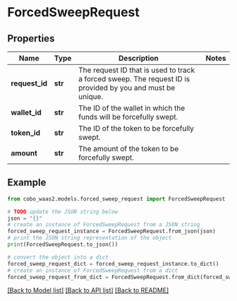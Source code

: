 # ForcedSweepRequest


## Properties

Name | Type | Description | Notes
------------ | ------------- | ------------- | -------------
**request_id** | **str** | The request ID that is used to track a forced sweep. The request ID is provided by you and must be unique. | 
**wallet_id** | **str** | The ID of the wallet in which the funds will be forcefully swept. | 
**token_id** | **str** | The ID of the token to be forcefully swept. | 
**amount** | **str** | The amount of the token to be forcefully swept. | 

## Example

```python
from cobo_waas2.models.forced_sweep_request import ForcedSweepRequest

# TODO update the JSON string below
json = "{}"
# create an instance of ForcedSweepRequest from a JSON string
forced_sweep_request_instance = ForcedSweepRequest.from_json(json)
# print the JSON string representation of the object
print(ForcedSweepRequest.to_json())

# convert the object into a dict
forced_sweep_request_dict = forced_sweep_request_instance.to_dict()
# create an instance of ForcedSweepRequest from a dict
forced_sweep_request_from_dict = ForcedSweepRequest.from_dict(forced_sweep_request_dict)
```
[[Back to Model list]](../README.md#documentation-for-models) [[Back to API list]](../README.md#documentation-for-api-endpoints) [[Back to README]](../README.md)



